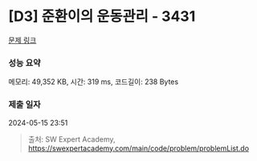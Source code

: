 # [D3] 준환이의 운동관리 - 3431 

[문제 링크](https://swexpertacademy.com/main/code/problem/problemDetail.do?contestProbId=AWE_ZXcqAAMDFAV2) 

### 성능 요약

메모리: 49,352 KB, 시간: 319 ms, 코드길이: 238 Bytes

### 제출 일자

2024-05-15 23:51



> 출처: SW Expert Academy, https://swexpertacademy.com/main/code/problem/problemList.do